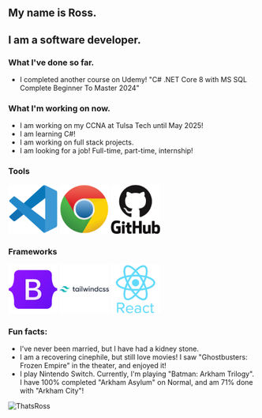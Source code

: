 ## My name is Ross.
## I am a software developer.

### What I've done so far.
- I completed another course on Udemy! "C# .NET Core 8 with MS SQL Complete Beginner To Master 2024"

### What I'm working on now.
- I am working on my CCNA at Tulsa Tech until May 2025!
- I am learning C#!
- I am working on full stack projects.
- I am looking for a job! Full-time, part-time, internship!

### Tools
<img src="https://github.com/RossaMania/RossaMania/blob/main/vscode-original-icon.svg" width="100" height="100" /> <img src="https://github.com/RossaMania/RossaMania/blob/main/chrome-original-icon.svg" width="100" height="100" /> <img src="https://github.com/RossaMania/RossaMania/blob/main/github-original-wordmark-icon.svg" width="100" height="100" />

### Frameworks
<img src="https://github.com/RossaMania/RossaMania/blob/main/bootstrap-original-icon.svg" width="100" height="100" /> <img src="https://github.com/RossaMania/RossaMania/blob/main/tailwindcss-original-wordmark-icon.svg" width="100" height="100" /> <img src="https://github.com/RossaMania/RossaMania/blob/main/react-original-wordmark-icon.svg" width="100" height="100" />


### Fun facts: 
- I've never been married, but I have had a kidney stone. 
- I am a recovering cinephile, but still love movies! I saw "Ghostbusters: Frozen Empire" in the theater, and enjoyed it!
- I play Nintendo Switch. Currently, I'm playing "Batman: Arkham Trilogy". I have 100% completed "Arkham Asylum" on Normal, and am 71% done with "Arkham City"!

![ThatsRoss](https://github.com/RossaMania/RossaMania/assets/98660173/fdce143e-caa1-4cf0-8280-db112facebb0)

<!--
**RossaMania/RossaMania** is a ✨ _special_ ✨ repository because its `README.md` (this file) appears on your GitHub profile.

Here are some ideas to get you started:

- 🔭 I’m currently working on ...
- 🌱 I’m currently learning ...
- 👯 I’m looking to collaborate on ...
- 🤔 I’m looking for help with ...
- 💬 Ask me about ...
- 📫 How to reach me: ...
- 😄 Pronouns: ...
- ⚡ Fun fact: ...
-->
